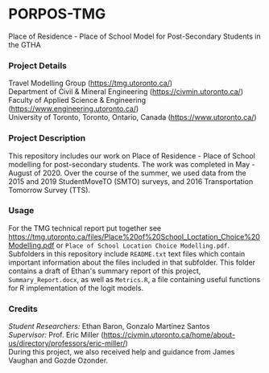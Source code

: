 # PORPOS-TMG
Place of Residence - Place of School Model for Post-Secondary Students in the GTHA

### Project Details
Travel Modelling Group (https://tmg.utoronto.ca/)  
Department of Civil & Mineral Engineering (https://civmin.utoronto.ca/)  
Faculty of Applied Science & Engineering (https://www.engineering.utoronto.ca/)  
University of Toronto, Toronto, Ontario, Canada (https://www.utoronto.ca/)

### Project Description
This repository includes our work on Place of Residence - Place of School modelling for post-secondary students. The work was completed in May - August of 2020.
Over the course of the summer, we used data from the 2015 and 2019 StudentMoveTO (SMTO) surveys, and 2016 Transportation Tomorrow Survey (TTS).

### Usage
For the TMG technical report put together see https://tmg.utoronto.ca/files/Place%20of%20School_Loctation_Choice%20Modelling.pdf or `Place of School Location Choice Modelling.pdf`.
Subfolders in this repository include `README.txt` text files which contain important information about the files included in that subfolder.
This folder contains a draft of Ethan's summary report of this project, `Summary_Report.docx`, as well as `Metrics.R`, a file containing useful functions for R implementation of the logit models.

### Credits
_Student Researchers:_ Ethan Baron, Gonzalo Martínez Santos  
_Supervisor:_ Prof. Eric Miller (https://civmin.utoronto.ca/home/about-us/directory/professors/eric-miller/)  
During this project, we also received help and guidance from James Vaughan and Gozde Ozonder.
